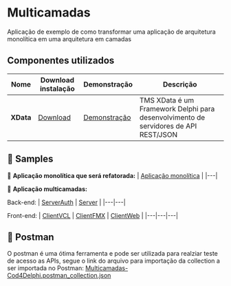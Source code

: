 # Multicamadas
Aplicação de exemplo de como transformar uma aplicação de arquitetura monolítica em uma arquitetura em camadas


## Componentes utilizados
| Nome       | Download instalação | Demonstração | Descrição |
|------------|---------------------|--------------|-----------|
|**XData**   | [Download](https://www.tmssoftware.com/site/xdata.asp) | [Demonstração](https://www.youtube.com/watch?v=cwb6_SKbB6A&list=PLLHSz4dOnnN2Xlf7OX47cF20gbmz9-9z0) | TMS XData é um Framework Delphi para desenvolvimento de servidores de API REST/JSON  |



## 🔶 Samples
🔸 **Aplicação monolítica que será refatorada:** 
| [Aplicação monolítica](Samples/Monolito) |
|---|

🔸 **Aplicação multicamadas:**

Back-end:
| [ServerAuth](Samples/Multicamadas/ServerAuth) | [Server](Samples/Multicamadas/Server) | 
|---|---|

Front-end:
| [ClientVCL](Samples/Multicamadas/ClientVCL) | [ClientFMX](Samples/Multicamadas/ClientFMX) | [ClientWeb](Samples/Multicamadas/ClientWeb) |
|---|---|---|

## 🔷 Postman
O postman é uma ótima ferramenta e pode ser utilizada para realziar teste de acesso as APIs, segue o link do arquivo para importação da collection a ser importada no Postman: [Multicamadas-Cod4Delphi.postman_collection.json](Extras/Multicamadas-Cod4Delphi.postman_collection.json)
